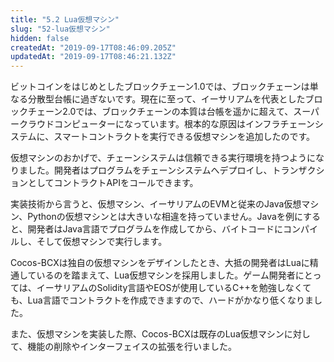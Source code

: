 ```yaml
---
title: "5.2 Lua仮想マシン"
slug: "52-lua仮想マシン"
hidden: false
createdAt: "2019-09-17T08:46:09.205Z"
updatedAt: "2019-09-17T08:46:21.132Z"
---
```

ビットコインをはじめとしたブロックチェーン1.0では、ブロックチェーンは単なる分散型台帳に過ぎないです。現在に至って、イーサリアムを代表としたブロックチェーン2.0では、ブロックチェーンの本質は台帳を遥かに超えて、スーパークラウドコンピューターになっています。根本的な原因はインフラチェーンシステムに、スマートコントラクトを実行できる仮想マシンを追加したのです。

仮想マシンのおかげで、チェーンシステムは信頼できる実行環境を持つようになりました。開発者はプログラムをチェーンシステムへデプロイし、トランザクションとしてコントラクトAPIをコールできます。

実装技術から言うと、仮想マシン、イーサリアムのEVMと従来のJava仮想マシン、Pythonの仮想マシンとは大きいな相違を持っていません。Javaを例にすると、開発者はJava言語でプログラムを作成してから、バイトコードにコンパイルし、そして仮想マシンで実行します。

Cocos-BCXは独自の仮想マシンをデザインしたとき、大抵の開発者はLuaに精通しているのを踏まえて、Lua仮想マシンを採用しました。ゲーム開発者にとっては、イーサリアムのSolidity言語やEOSが使用しているC++を勉強しなくても、Lua言語でコントラクトを作成できますので、ハードがかなり低くなりました。

また、仮想マシンを実装した際、Cocos-BCXは既存のLua仮想マシンに対して、機能の削除やインターフェイスの拡張を行いました。